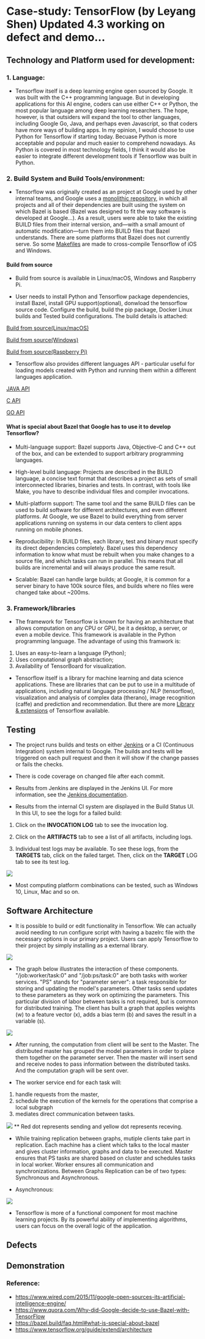 # Case-study: TensorFlow (by Leyang Shen) Updated 4.3 working on defect and demo...
## Technology and Platform used for development:
### 1. Language: 
- Tensorflow itself is a deep learning engine open sourced by Google. It was built with the C++ programming language. But in developing applications for this AI engine, coders can use either C++ or Python, the most popular language among deep learning researchers. The hope, however, is that outsiders will expand the tool to other languages, including Google Go, Java, and perhaps even Javascript, so that coders have more ways of building apps. In my opinion, I would choose to use Python for Tensorflow if starting today. Becuase Python is more acceptable and popular and much easier to comprehend nowadays. As Python is covered in most technology fields, I think it would also be easier to integrate different development tools if Tensorflow was built in Python.
### 2. Build System and Build Tools/environment:
- Tensorflow was originally created as an project at Google used by other internal teams, and Google uses a [monolithic repository](https://www.wired.com/2015/09/google-2-billion-lines-codeand-one-place/), in which all projects and all of their dependencies are built using the system on which Bazel is based (Bazel was designed to fit the way software is developed at Google...). As a result, users were able to take the existing BUILD files from their internal version, and—with a small amount of automatic modification—turn them into BUILD files that Bazel understands. There are some platforms that Bazel does not currently serve. So some [Makefiles](https://github.com/tensorflow/tensorflow/tree/7df9c6860e00b91eda0e550b11d9be52d9341d85/tensorflow/contrib/makefile) are made to cross-compile Tensorflow of iOS and Windows.

#### Build from source
- Build from source is available in Linux/macOS, Windows and Raspberry Pi. 

- User needs to install Python and Tensorflow package dependencies, install Bazel, install GPU support(optional), donwload the tensorflow source code. Configure the build, build the pip package, Docker Linux builds and Tested build configurations. The build details is attached:

[Build from source(Linux/macOS)](https://www.tensorflow.org/install/source)

[Build from source(Windows)](https://www.tensorflow.org/install/source_windows)

[Build from source(Raspberry Pi)](https://www.tensorflow.org/install/source_rpi)

- Tensorflow also provides different languages API - particular useful for loading models created with Python and running them within a different languages application.

[JAVA API](https://www.tensorflow.org/install/lang_java)

[C API](https://www.tensorflow.org/install/lang_c)

[GO API](https://www.tensorflow.org/install/lang_go)

#### What is special about Bazel that Google has to use it to develop Tensorflow?
- Multi-language support: Bazel supports Java, Objective-C and C++ out of the box, and can be extended to support arbitrary programming languages.

- High-level build language: Projects are described in the BUILD language, a concise text format that describes a project as sets of small interconnected libraries, binaries and tests. In contrast, with tools like Make, you have to describe individual files and compiler invocations.

- Multi-platform support: The same tool and the same BUILD files can be used to build software for different architectures, and even different platforms. At Google, we use Bazel to build everything from server applications running on systems in our data centers to client apps running on mobile phones.

- Reproducibility: In BUILD files, each library, test and binary must specify its direct dependencies completely. Bazel uses this dependency information to know what must be rebuilt when you make changes to a source file, and which tasks can run in parallel. This means that all builds are incremental and will always produce the same result.

- Scalable: Bazel can handle large builds; at Google, it is common for a server binary to have 100k source files, and builds where no files were changed take about ~200ms.

### 3. Framework/libraries
- The framework for Tensorflow is known for having an architecture that allows computation on any CPU or GPU, be it a desktop, a server, or even a mobile device. This framework is available in the Python programming language. The advantage of using this framwork is: 
1. Uses an easy-to-learn a language (Python);
2. Uses computational graph abstraction;
3. Availability of TensorBoard for visualization.

- Tensorflow itself is a library for machine learning and data science applications. These are libraries that can be put to use in a multitude of applications, including natural language processing / NLP (tensorflow), visualization and analysis of complex data (therano), image recognition (caffe) and prediction and recommendation. But there are more [Library & extensions](https://www.tensorflow.org/resources/libraries-extensions) of Tensorflow available.

## Testing
- The project runs builds and tests on either [Jenkins](https://jenkins.io/) or a CI (Continuous Integration) system internal to Google. The builds and tests will be triggered on each pull request and then it will show if the change passes or fails the checks.

- There is code coverage on changed file after each commit.

- Results from Jenkins are displayed in the Jenkins UI. For more information, see the [Jenkins documentation](https://jenkins.io/doc/).

- Results from the internal CI system are displayed in the Build Status UI. In this UI, to see the logs for a failed build:

1. Click on the **INVOCATION LOG** tab to see the invocation log.

2. Click on the **ARTIFACTS** tab to see a list of all artifacts, including logs.

3. Individual test logs may be available. To see these logs, from the **TARGETS** tab, click on the failed target. Then, click on the **TARGET** LOG tab to see its test log.
<img src="./CI_test_sample.png">

- Most computing platform combinations can be tested, such as Windows 10, Linux, Mac and so on.

## Software Architecture
- It is possible to build or edit functionality in Tensorflow. We can actually avoid needing to run configure script with having a bazelrc file with the necessary options in our primary project. Users can apply Tensorflow to their project by simply installing as a external library. 

<img src="./general_arch.png">

- The graph below illustrates the interaction of these components.  "/job:worker/task:0" and "/job:ps/task:0" are both tasks with worker services. "PS" stands for "parameter server": a task responsible for storing and updating the model's parameters. Other tasks send updates to these parameters as they work on optimizing the parameters. This particular division of labor between tasks is not required, but is common for distributed training. The client has built a graph that applies weights (w) to a feature vector (x), adds a bias term (b) and saves the result in a variable (s).

<img src="./components_interact.png">

- After running, the computation from client will be sent to the Master. The distributed master has grouped the model parameters in order to place them together on the parameter server. Then the master will insert send and receive nodes to pass information between the distributed tasks. And the computation graph will be sent over.

- The worker service end for each task will:
1. handle requests from the master,
2. schedule the execution of the kernels for the operations that comprise a local subgraph
3. mediates direct communication between tasks.

<img src="./Distributed_system.png">
**  Red dot represents sending and yellow dot represents receving.

- While training replication between graphs, mutiple clients take part in replication. Each machine has a client which talks to the local master and gives cluster information, graphs and data to be executed. Master ensures that PS tasks are shared based on cluster and schedules tasks in local worker. Worker ensures all communication and synchronizations. Between Graphs Replication can be of two types: Synchronous and Asynchronous.

- Asynchronous:

<img src="./async_data_parallelism.png">

- Tensorflow is more of a functional component for most machine learning projects. By its powerful ability of implementing algorithms, users can focus on the overall logic of the application. 


## Defects

## Demonstration

### Reference:
- https://www.wired.com/2015/11/google-open-sources-its-artificial-intelligence-engine/
- https://www.quora.com/Why-did-Google-decide-to-use-Bazel-with-TensorFlow
- https://bazel.build/faq.html#what-is-special-about-bazel
- https://www.tensorflow.org/guide/extend/architecture
